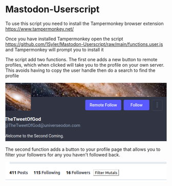 # Mastodon-Userscript

To use this script you need to install the Tampermonkey browser extension https://www.tampermonkey.net/

Once you have installed Tampermonkey open the script https://github.com/1Syler/Mastodon-Userscript/raw/main/functions.user.js
and Tampermonkey will prompt you to install it

The script add two functions. The first one adds a new button to remote profiles, which when clicked will take you to the profile on your own server. This avoids having to copy the user handle then do a search to find the profile

![alt text](https://github.com/1Syler/Mastodon-Userscript/blob/main/newBtn.png)

The second function adds a button to your profile page that allows you to filter your followers for any you haven't followed back.

![alt text](https://github.com/1Syler/Mastodon-Userscript/blob/main/newBtn2.png)
